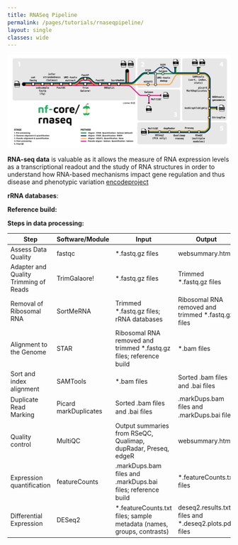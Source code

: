 ```yaml
---
title: RNASeq Pipeline
permalink: /pages/tutorials/rnaseqpipeline/
layout: single
classes: wide
---
```


![NF Core Pipeline](../assets/images/nfcore_pipeline.png)


**RNA-seq data** is valuable as it allows the measure of RNA expression levels as a transcriptional readout and the study of RNA structures in order to understand how RNA-based mechanisms impact gene regulation and thus disease and phenotypic variation [encodeproject](https://www.encodeproject.org/rna-seq/)

**rRNA databases**:

**Reference build:**

**Steps in data processing:**

| Step                                  | Software/Module       | Input                                                                | Output                                              |
|---------------------------------------|-----------------------|----------------------------------------------------------------------|-----------------------------------------------------|
| Assess Data Quality                   | fastqc                | *.fastq.gz ﬁles                                                      | websummary.html                                     |
| Adapter and Quality Trimming of Reads | TrimGalaore!          | *.fastq.gz ﬁles                                                      | Trimmed *.fastq.gz ﬁles                             |
| Removal of Ribosomal RNA              | SortMeRNA             | Trimmed *.fastq.gz ﬁles; rRNA databases                              | Ribosomal RNA removed and trimmed *.fastq.gz ﬁles   |
| Alignment to the Genome               | STAR                  | Ribosomal RNA removed and trimmed *.fastq.gz ﬁles; reference build   | *.bam ﬁles                                          |
| Sort and index alignment              | SAMTools              | *.bam ﬁles                                                           | Sorted .bam ﬁles and .bai ﬁles                      |
| Duplicate Read Marking                | Picard markDuplicates | Sorted .bam ﬁles and .bai ﬁles                                       | .markDups.bam ﬁles and .markDups.bai ﬁles           |
| Quality control                       | MultiQC               | Output summaries from RSeQC, Qualimap, dupRadar, Preseq, edgeR       | websummary.html                                     |
| Expression quantification             | featureCounts         | .markDups.bam ﬁles and .markDups.bai ﬁles; reference build           | *.featureCounts.txt ﬁles                            |
| Differential Expression               | DESeq2                | *.featureCounts.txt ﬁles; sample metadata (names, groups, contrasts) | deseq2.results.txt ﬁles and *.deseq2.plots.pdf ﬁles |
